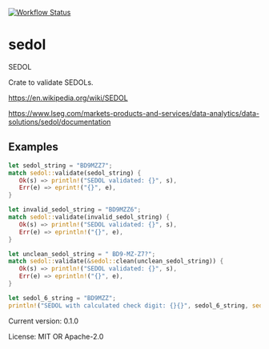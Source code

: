 [![Workflow Status](https://github.com/truls-p/sedol/workflows/main/badge.svg)](https://github.com/truls-p/sedol/actions?query=workflow%3A%22main%22)

# sedol

SEDOL

Crate to validate SEDOLs.

<https://en.wikipedia.org/wiki/SEDOL>

<https://www.lseg.com/markets-products-and-services/data-analytics/data-solutions/sedol/documentation>

## Examples
```rust
let sedol_string = "BD9MZZ7";
match sedol::validate(sedol_string) {
   Ok(s) => println!("SEDOL validated: {}", s),
   Err(e) => eprint!("{}", e),
}

let invalid_sedol_string = "BD9MZZ6";
match sedol::validate(invalid_sedol_string) {
   Ok(s) => println!("SEDOL validated: {}", s),
   Err(e) => eprintln!("{}", e),
}

let unclean_sedol_string = " BD9-MZ-Z7?";
match sedol::validate(&sedol::clean(unclean_sedol_string)) {
   Ok(s) => println!("SEDOL validated: {}", s),
   Err(e) => eprintln!("{}", e),
}

let sedol_6_string = "BD9MZZ";
println!("SEDOL with calculated check digit: {}{}", sedol_6_string, sedol::calc_check_digit(sedol_6_string));
```

Current version: 0.1.0

License: MIT OR Apache-2.0
